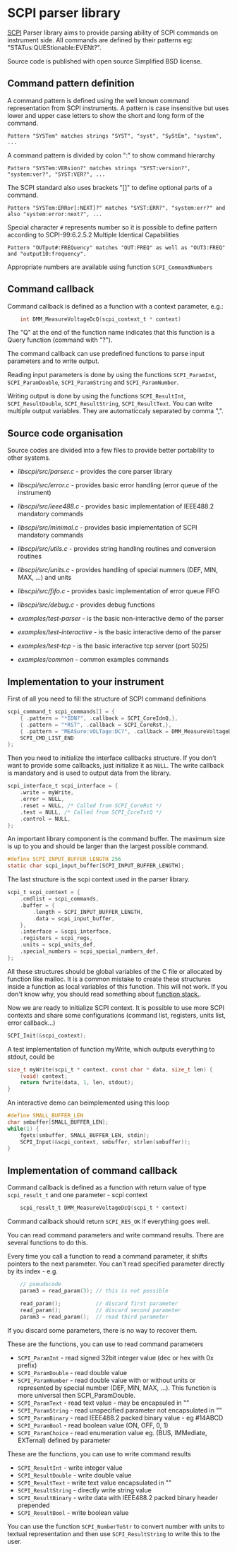 SCPI parser library
===========

[SCPI](http://en.wikipedia.org/wiki/Standard_Commands_for_Programmable_Instruments) Parser library aims to provide parsing ability of SCPI commands on instrument side. All commands are defined by their patterns eg: "STATus:QUEStionable:EVENt?".

Source code is published with open source Simplified BSD license.

Command pattern definition
-----------
A command pattern is defined using the well known command representation from SCPI instruments. A pattern is case insensitive but uses lower and upper case letters to show the short and long form of the command.

    Pattern "SYSTem" matches strings "SYST", "syst", "SyStEm", "system", ...

A command pattern is divided by colon ":" to show command hierarchy

    Pattern "SYSTem:VERsion?" matches strings "SYST:version?", "system:ver?", "SYST:VER?", ...

The SCPI standard also uses brackets "[]" to define optional parts of a command.

    Pattern "SYSTem:ERRor[:NEXT]?" matches "SYST:ERR?", "system:err?" and also "system:error:next?", ...

Special character `#` represents number so it is possible to define pattern according to SCPI-99:6.2.5.2 Multiple Identical Capabilities

    Pattern "OUTput#:FREQuency" matches "OUT:FREQ" as well as "OUT3:FREQ" and "output10:frequency".

Appropriate numbers are available using function `SCPI_CommandNumbers`

Command callback
-----------
Command callback is defined as a function with a context parameter, e.g.:

```c
    int DMM_MeasureVoltageDcQ(scpi_context_t * context)
```

The "Q" at the end of the function name indicates that this function is a Query function (command with "?").

The command callback can use predefined functions to parse input parameters and to write output.

Reading input parameters is done by using the functions `SCPI_ParamInt`, `SCPI_ParamDouble`, `SCPI_ParamString` and `SCPI_ParamNumber`.

Writing output is done by using the functions `SCPI_ResultInt`, `SCPI_ResultDouble`, `SCPI_ResultString`, `SCPI_ResultText`. You can write multiple output variables. They are automaticcaly separated by comma ",".

Source code organisation
------------

Source codes are divided into a few files to provide better portability to other systems.

- *libscpi/src/parser.c* - provides the core parser library
- *libscpi/src/error.c* - provides basic error handling (error queue of the instrument)
- *libscpi/src/ieee488.c* - provides basic implementation of IEEE488.2 mandatory commands
- *libscpi/src/minimal.c* - provides basic implementation of SCPI mandatory commands
- *libscpi/src/utils.c* - provides string handling routines and conversion routines
- *libscpi/src/units.c* - provides handling of special numners (DEF, MIN, MAX, ...) and units
- *libscpi/src/fifo.c* - provides basic implementation of error queue FIFO
- *libscpi/src/debug.c* - provides debug functions

- *examples/test-parser* - is the basic non-interactive demo of the parser
- *examples/test-interactive* - is the basic interactive demo of the parser
- *examples/test-tcp* - is the basic interactive tcp server (port 5025)
- *examples/common* - common examples commands


Implementation to your instrument
-------------
First of all you need to fill the structure of SCPI command definitions

```c	
scpi_command_t scpi_commands[] = {
	{ .pattern = "*IDN?", .callback = SCPI_CoreIdnQ,},
	{ .pattern = "*RST", .callback = SCPI_CoreRst,},
	{ .pattern = "MEASure:VOLTage:DC?", .callback = DMM_MeasureVoltageDcQ,},
	SCPI_CMD_LIST_END
};
```

Then you need to initialize the interface callbacks structure. If you don't want to provide some callbacks, just initialize it as `NULL`. The write callback is mandatory and is used to output data from the library.

```c
scpi_interface_t scpi_interface = {
	.write = myWrite,
	.error = NULL,
	.reset = NULL, /* Called from SCPI_CoreRst */
	.test = NULL, /* Called from SCPI_CoreTstQ */
	.control = NULL,
};
```

An important library component is the command buffer. The maximum size is up to you and should be larger than the largest possible command. 

```c
#define SCPI_INPUT_BUFFER_LENGTH 256
static char scpi_input_buffer[SCPI_INPUT_BUFFER_LENGTH];
```

The last structure is the scpi context used in the parser library.

```c
scpi_t scpi_context = {
	.cmdlist = scpi_commands,
	.buffer = {
		.length = SCPI_INPUT_BUFFER_LENGTH,
		.data = scpi_input_buffer,
	},
	.interface = &scpi_interface,
	.registers = scpi_regs,
	.units = scpi_units_def,
	.special_numbers = scpi_special_numbers_def,
};
```

All these structures should be global variables of the C file or allocated by function like malloc. It is a common mistake to create these structures inside a function as local variables of this function. This will not work. If you don't know why, you should read something about [function stack.](http://stackoverflow.com/questions/4824342/returning-a-local-variable-from-function-in-c).


Now we are ready to initialize SCPI context. It is possible to use more SCPI contexts and share some configurations (command list, registers, units list, error callback...)

```c
SCPI_Init(&scpi_context);
```

A test implementation of function myWrite, which outputs everything to stdout, could be

```c	
size_t myWrite(scpi_t * context, const char * data, size_t len) {
	(void) context;
	return fwrite(data, 1, len, stdout);
}
```

An interactive demo can beimplemented using this loop

```c
#define SMALL_BUFFER_LEN
char smbuffer[SMALL_BUFFER_LEN];
while(1) {
	fgets(smbuffer, SMALL_BUFFER_LEN, stdin);
	SCPI_Input(&scpi_context, smbuffer, strlen(smbuffer));
}
```


Implementation of command callback
-------------

Command callback is defined as a function with return value of type `scpi_result_t` and one parameter - scpi context

```c
	scpi_result_t DMM_MeasureVoltageDcQ(scpi_t * context)
```

Command callback should return `SCPI_RES_OK` if everything goes well.

You can read command parameters and write command results. There are several functions to do this.

Every time you call a function to read a command parameter, it shifts pointers to the next parameter. You can't read specified parameter directly by its index - e.g. 

```c
	// pseudocode
	param3 = read_param(3); // this is not possible

	read_param();           // discard first parameter
	read_param();           // discard second parameter
	param3 = read_param();  // read third parameter
```

If you discard some parameters, there is no way to recover them.

These are the functions, you can use to read command parameters
 - `SCPI_ParamInt` - read signed 32bit integer value (dec or hex with 0x prefix)
 - `SCPI_ParamDouble` - read double value
 - `SCPI_ParamNumber` - read double value with or without units or represented by special number (DEF, MIN, MAX, ...). This function is more universal then SCPI_ParamDouble.
 - `SCPI_ParamText` - read text value - may be encapsuled in ""
 - `SCPI_ParamString` - read unspecified parameter not encapsulated in ""
 - `SCPI_ParamBinary` - read IEEE488.2 packed binary value - eg #14ABCD
 - `SCPI_ParamBool` - read boolean value (ON, OFF, 0, 1)
 - `SCPI_ParamChoice` - read enumeration value eg. (BUS, IMMediate, EXTernal) defined by parameter

These are the functions, you can use to write command results
 - `SCPI_ResultInt` - write integer value
 - `SCPI_ResultDouble` - write double value
 - `SCPI_ResultText` - write text value encapsulated in ""
 - `SCPI_ResultString` - directly write string value
 - `SCPI_ResultBinary` - write data with IEEE488.2 packed binary header prepended
 - `SCPI_ResultBool` - write boolean value

You can use the function `SCPI_NumberToStr` to convert number with units to textual representation and then use `SCPI_ResultString` to write this to the user.
